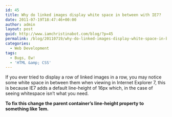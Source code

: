 ```yaml
---
id: 45
title: Why do linked images display white space in between with IE7?
date: 2011-07-19T18:47:46+00:00
author: admin
layout: post
guid: http://www.iamchristinabot.com/blog/?p=45
permalink: /blog/20110719/why-do-linked-images-display-white-space-in-between-with-ie/
categories:
  - Web Development
tags:
  - Bugs, Ew!
  - 'HTML &amp; CSS'
---
```

If you ever tried to display a row of linked images in a row, you may notice some white space in between them when viewing in Internet Explorer 7, this is because IE7 adds a default line-height of 16px which, in the case of seeing whitespace isn&#8217;t what you need.

**To fix this change the parent container&#8217;s line-height property to something like 1em.**

